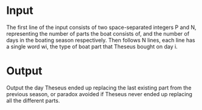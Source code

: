 # Input
The first line of the input consists of two space-separated integers P and N, representing the number of parts the boat consists of, and the number of days in the boating season respectively.
Then follows N lines, each line has a single word wi, the type of boat part that Theseus bought on day i.

# Output
Output the day Theseus ended up replacing the last existing part from the previous season, or paradox avoided if Theseus never ended up replacing all the different parts.

